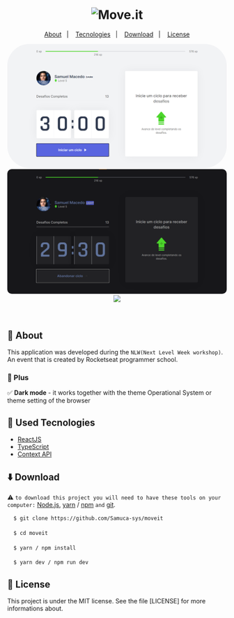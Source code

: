 <h1 align="center">
  <img src="https://res.cloudinary.com/dzn5ixmhq/image/upload/v1614260676/move.it/logo_f6jabl.png" alt="Move.it" width="200">
</h1>

<p align="center">
  <a href="#memo-about">About</a>&nbsp;&nbsp;&nbsp;|&nbsp;&nbsp;&nbsp;
  <a href="#wrench-used-tecnologies">Tecnologies</a>&nbsp;&nbsp;&nbsp;|&nbsp;&nbsp;&nbsp;
  <a href="#arrowdown-download">Download</a>&nbsp;&nbsp;&nbsp;|&nbsp;&nbsp;&nbsp;
  <a href="#pagefacingup-license">License</a>
</p>

<p align="center">

  <img width="auto" style="border-radius: 50px" height="auto" src="https://github.com/Samuca-sys/moveit/blob/main/moveit-next/screenshots/captura2.png" alt="Move.it">
  
  <img width="auto" style="border-radius: 10px" height="auto" src="https://github.com/Samuca-sys/moveit/blob/main/moveit-next/screenshots/captura1.png" alt="Move.it">

    
  <a href="https://moveit.samuca-sys-app/">
    <img src="https://res.cloudinary.com/dzn5ixmhq/image/upload/v1614434454/vercel-logo_xwytbg.png" width="100">
  </a>
</p>

<br />

## :memo: About

This application was developed during the `NLW(Next Level Week workshop)`.  An event that is created by Rocketseat programmer school.

### :rocket: Plus

✅ **Dark mode** - it works together with the theme Operational System or theme setting of the browser

## :wrench: Used Tecnologies

- [ReactJS](https://pt-br.reactjs.org/)
- [TypeScript](https://www.typescriptlang.org/)
- [Context API](https://pt-br.reactjs.org/docs/context.html)

## :arrow_down: Download

⚠ `to download this project you will need to have these tools on your computer:`
[Node.js](https://nodejs.org/en/), [yarn](https://yarnpkg.com/) / [npm]() `and` [git](https://git-scm.com/).

```bash
  $ git clone https://github.com/Samuca-sys/moveit

  $ cd moveit

  $ yarn / npm install

  $ yarn dev / npm run dev
```



## :page_facing_up: License

This project is under the MIT license. See the file [LICENSE] for more informations about.
